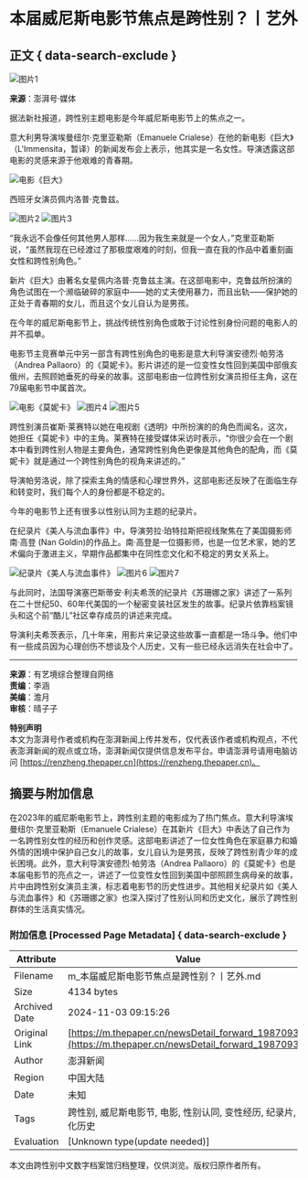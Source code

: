 # 本届威尼斯电影节焦点是跨性别？丨艺外

## 正文 { data-search-exclude }


![图片1](https://image.thepaper.cn/publish/interaction/image/3/849/77.png)

**来源**：澎湃号·媒体

据法新社报道，跨性别主题电影是今年威尼斯电影节上的焦点之一。

意大利男导演埃曼纽尔·克里亚勒斯（Emanuele Crialese）在他的新电影《巨大》（L'Immensita，暂译）的新闻发布会上表示，他其实是一名女性。导演透露这部电影的灵感来源于他艰难的青春期。

![电影《巨大》](https://imagepphcloud.thepaper.cn/pph/image/215/652/537.jpg)

西班牙女演员佩内洛普·克鲁兹。

![图片2](https://imagepphcloud.thepaper.cn/pph/image/215/652/538.jpg)
![图片3](https://imagepphcloud.thepaper.cn/pph/image/215/652/539.jpg)

“我永远不会像任何其他男人那样......因为我生来就是一个女人，”克里亚勒斯说，“虽然我现在已经渡过了那极度艰难的时刻，但我一直在我的作品中着重刻画女性和跨性别角色。”

新片《巨大》由著名女星佩内洛普·克鲁兹主演。在这部电影中，克鲁兹所扮演的角色试图在一个濒临破碎的家庭中——她的丈夫使用暴力，而且出轨——保护她的正处于青春期的女儿，而且这个女儿自认为是男孩。

在今年的威尼斯电影节上，挑战传统性别角色或敢于讨论性别身份问题的电影人的并不孤单。

电影节主竞赛单元中另一部含有跨性别角色的电影是意大利导演安德烈·帕劳洛（Andrea Pallaoro）的《莫妮卡》。影片讲述的是一位变性女性回到美国中部俄亥俄州，去照顾她垂死的母亲的故事。这部电影由一位跨性别女演员担任主角，这在79届电影节中属首次。

![电影《莫妮卡》](https://imagepphcloud.thepaper.cn/pph/image/215/652/540.jpg)
![图片4](https://imagepphcloud.thepaper.cn/pph/image/215/652/541.jpg)
![图片5](https://imagepphcloud.thepaper.cn/pph/image/215/652/542.jpg)

跨性别演员崔斯·莱赛特以她在电视剧《透明》中所扮演的的角色而闻名，这次，她担任《莫妮卡》中的主角。莱赛特在接受媒体采访时表示，“你很少会在一个剧本中看到跨性别人物是主要角色，通常跨性别角色更像是其他角色的配角，而《莫妮卡》就是通过一个跨性别角色的视角来讲述的。”

导演帕劳洛说，除了探索主角的情感和心理世界外，这部电影还反映了在面临生存和转变时，我们每个人的身份都是不稳定的。

今年的电影节上还有很多以性别认同为主题的纪录片。

在纪录片《美人与流血事件》中，导演劳拉·珀特拉斯把视线聚焦在了美国摄影师南·高登 (Nan Goldin)的作品上。南·高登是一位摄影师，也是一位艺术家，她的艺术偏向于激进主义，早期作品都集中在同性恋文化和不稳定的男女关系上。

![纪录片《美人与流血事件》](https://imagepphcloud.thepaper.cn/pph/image/215/652/543.jpg)
![图片6](https://imagepphcloud.thepaper.cn/pph/image/215/652/544.jpg)
![图片7](https://imagepphcloud.thepaper.cn/pph/image/215/652/545.jpg)

与此同时，法国导演塞巴斯蒂安·利夫希茨的纪录片《苏珊娜之家》讲述了一系列在二十世纪50、60年代美国的一个秘密变装社区发生的故事。纪录片依靠档案镜头和这个前“酷儿”社区幸存成员的讲述来完成。

导演利夫希茨表示，几十年来，用影片来记录这些故事一直都是一场斗争。他们中有一些成员因为心理创伤不想谈及个人历史，又有一些已经永远消失在社会中了。

---

**来源**：有艺境综合整理自网络   
**责编**：李涵  
**美编**：澹月  
**审核**：晴子子  

**特别声明**  
本文为澎湃号作者或机构在澎湃新闻上传并发布，仅代表该作者或机构观点，不代表澎湃新闻的观点或立场，澎湃新闻仅提供信息发布平台。申请澎湃号请用电脑访问 [https://renzheng.thepaper.cn](https://renzheng.thepaper.cn)。

## 摘要与附加信息

<!-- tcd_abstract -->
在2023年的威尼斯电影节上，跨性别主题的电影成为了热门焦点。意大利导演埃曼纽尔·克里亚勒斯（Emanuele Crialese）在其新片《巨大》中表达了自己作为一名跨性别女性的经历和创作灵感。这部电影讲述了一位女性角色在家庭暴力和婚外情的困境中保护自己女儿的故事，女儿自认为是男孩，反映了跨性别青少年的成长困境。此外，意大利导演安德烈·帕劳洛（Andrea Pallaoro）的《莫妮卡》也是本届电影节的亮点之一，讲述了一位变性女性回到美国中部照顾生病母亲的故事，片中由跨性别女演员主演，标志着电影节的历史性进步。其他相关纪录片如《美人与流血事件》和《苏珊娜之家》也深入探讨了性别认同和历史文化，展示了跨性别群体的生活真实情况。
<!-- tcd_abstract_end -->

### 附加信息 [Processed Page Metadata] { data-search-exclude }

| Attribute       | Value                                  |
|-----------------|----------------------------------------|
| Filename        | m_本届威尼斯电影节焦点是跨性别？丨艺外.md                             |
| Size            | 4134 bytes                           |
| Archived Date   | 2024-11-03 09:15:26                             |
| Original Link   | [https://m.thepaper.cn/newsDetail_forward_19870936](https://m.thepaper.cn/newsDetail_forward_19870936)                       |
| Author          | 澎湃新闻                               |
| Region          | 中国大陆                               |
| Date            | 未知                                 |
| Tags            | 跨性别, 威尼斯电影节, 电影, 性别认同, 变性经历, 纪录片, 文化历史                                 |
| Evaluation            | [Unknown type(update needed)]                                 |
<!-- tcd_table_end -->

本文由跨性别中文数字档案馆归档整理，仅供浏览。版权归原作者所有。
